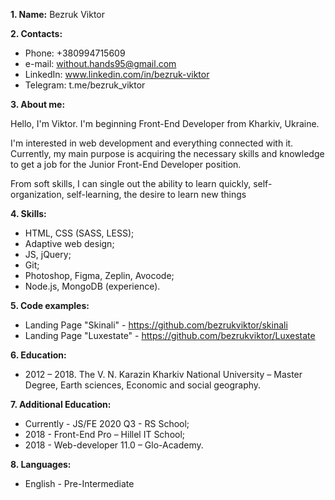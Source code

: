 **1. Name:** Bezruk Viktor

**2. Contacts:**
* Phone: +380994715609
* e-mail: without.hands95@gmail.com
* LinkedIn: www.linkedin.com/in/bezruk-viktor
* Telegram: t.me/bezruk_viktor

**3. About me:**

Hello, I'm Viktor. I'm beginning Front-End Developer from Kharkiv, Ukraine.

I'm interested in web development and everything connected with it.
Currently, my main purpose is acquiring the necessary skills and knowledge to get a job for the Junior Front-End Developer position.

From soft skills, I can single out the ability to learn quickly, self-organization, self-learning, the desire to learn new things

**4. Skills:**
* HTML, CSS (SASS, LESS);
* Adaptive web design;
* JS, jQuery;
* Git;
* Photoshop, Figma, Zeplin, Avocode;
* Node.js, MongoDB (experience).

**5. Code examples:**
* Landing Page "Skinali" - https://github.com/bezrukviktor/skinali
* Landing Page "Luxestate" - https://github.com/bezrukviktor/Luxestate

**6. Education:**
* 2012 – 2018. The V. N. Karazin Kharkiv National University – Master Degree, Earth sciences, Economic and social geography.

**7. Additional Education:**
* Currently - JS/FE 2020 Q3 - RS School;
* 2018 - Front-End Pro – Hillel IT School;
* 2018 - Web-developer 11.0 – Glo-Academy.

**8. Languages:**
* English - Pre-Intermediate